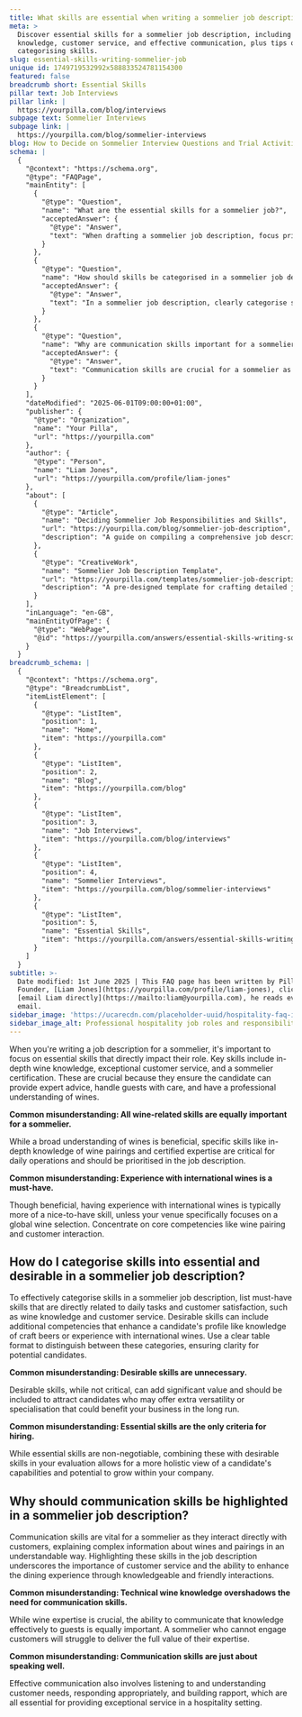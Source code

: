 ```yaml
---
title: What skills are essential when writing a sommelier job description?
meta: >
  Discover essential skills for a sommelier job description, including wine
  knowledge, customer service, and effective communication, plus tips on
  categorising skills.
slug: essential-skills-writing-sommelier-job
unique id: 1749719532992x588833524781154300
featured: false
breadcrumb short: Essential Skills
pillar text: Job Interviews
pillar link: |
  https://yourpilla.com/blog/interviews
subpage text: Sommelier Interviews
subpage link: |
  https://yourpilla.com/blog/sommelier-interviews
blog: How to Decide on Sommelier Interview Questions and Trial Activities
schema: |
  {
    "@context": "https://schema.org",
    "@type": "FAQPage",
    "mainEntity": [
      {
        "@type": "Question",
        "name": "What are the essential skills for a sommelier job?",
        "acceptedAnswer": {
          "@type": "Answer",
          "text": "When drafting a sommelier job description, focus primarily on skills that are vital to the role's daily activities and guest interactions. Essential skills include in-depth knowledge of wines, exceptional customer service, and a recognised sommelier certification. These skills ensure the candidate can offer expert wine advice, provide excellent guest service, and have verified wine expertise."
        }
      },
      {
        "@type": "Question",
        "name": "How should skills be categorised in a sommelier job description?",
        "acceptedAnswer": {
          "@type": "Answer",
          "text": "In a sommelier job description, clearly categorise skills as either essential or desirable. Essential skills such as wine knowledge and customer service are crucial for day-to-day operations and customer satisfaction. Desirable skills might include understanding of craft beers or international wines, which enhance a candidate's profile and can bring additional advantages to your business."
        }
      },
      {
        "@type": "Question",
        "name": "Why are communication skills important for a sommelier?",
        "acceptedAnswer": {
          "@type": "Answer",
          "text": "Communication skills are crucial for a sommelier as they need to effectively convey complex wine information in a relatable manner to guests. These skills ensure excellent customer service by facilitating understanding, building relationships, and enhancing the guest's dining experience. Effective communication involves not only speaking but also listening and responding to guest's needs."
        }
      }
    ],
    "dateModified": "2025-06-01T09:00:00+01:00",
    "publisher": {
      "@type": "Organization",
      "name": "Your Pilla",
      "url": "https://yourpilla.com"
    },
    "author": {
      "@type": "Person",
      "name": "Liam Jones",
      "url": "https://yourpilla.com/profile/liam-jones"
    },
    "about": [
      {
        "@type": "Article",
        "name": "Deciding Sommelier Job Responsibilities and Skills",
        "url": "https://yourpilla.com/blog/sommelier-job-description",
        "description": "A guide on compiling a comprehensive job description for a Sommelier, detailing the essential skills and responsibilities."
      },
      {
        "@type": "CreativeWork",
        "name": "Sommelier Job Description Template",
        "url": "https://yourpilla.com/templates/sommelier-job-description",
        "description": "A pre-designed template for crafting detailed job descriptions for sommelier positions, focusing on key skills and qualifications."
      }
    ],
    "inLanguage": "en-GB",
    "mainEntityOfPage": {
      "@type": "WebPage",
      "@id": "https://yourpilla.com/answers/essential-skills-writing-sommelier-job"
    }
  }
breadcrumb_schema: |
  {
    "@context": "https://schema.org",
    "@type": "BreadcrumbList",
    "itemListElement": [
      {
        "@type": "ListItem",
        "position": 1,
        "name": "Home",
        "item": "https://yourpilla.com"
      },
      {
        "@type": "ListItem",
        "position": 2,
        "name": "Blog",
        "item": "https://yourpilla.com/blog"
      },
      {
        "@type": "ListItem",
        "position": 3,
        "name": "Job Interviews",
        "item": "https://yourpilla.com/blog/interviews"
      },
      {
        "@type": "ListItem",
        "position": 4,
        "name": "Sommelier Interviews",
        "item": "https://yourpilla.com/blog/sommelier-interviews"
      },
      {
        "@type": "ListItem",
        "position": 5,
        "name": "Essential Skills",
        "item": "https://yourpilla.com/answers/essential-skills-writing-sommelier-job"
      }
    ]
  }
subtitle: >-
  Date modified: 1st June 2025 | This FAQ page has been written by Pilla
  Founder, [Liam Jones](https://yourpilla.com/profile/liam-jones), click to
  [email Liam directly](https://mailto:liam@yourpilla.com), he reads every
  email.
sidebar_image: 'https://ucarecdn.com/placeholder-uuid/hospitality-faq-image.jpg'
sidebar_image_alt: Professional hospitality job roles and responsibilities
---
```

When you're writing a job description for a sommelier, it's important to focus on essential skills that directly impact their role. Key skills include in-depth wine knowledge, exceptional customer service, and a sommelier certification. These are crucial because they ensure the candidate can provide expert advice, handle guests with care, and have a professional understanding of wines.

**Common misunderstanding: All wine-related skills are equally important for a sommelier.**

While a broad understanding of wines is beneficial, specific skills like in-depth knowledge of wine pairings and certified expertise are critical for daily operations and should be prioritised in the job description.

**Common misunderstanding: Experience with international wines is a must-have.**

Though beneficial, having experience with international wines is typically more of a nice-to-have skill, unless your venue specifically focuses on a global wine selection. Concentrate on core competencies like wine pairing and customer interaction.

## How do I categorise skills into essential and desirable in a sommelier job description?

To effectively categorise skills in a sommelier job description, list must-have skills that are directly related to daily tasks and customer satisfaction, such as wine knowledge and customer service. Desirable skills can include additional competencies that enhance a candidate's profile like knowledge of craft beers or experience with international wines. Use a clear table format to distinguish between these categories, ensuring clarity for potential candidates.

**Common misunderstanding: Desirable skills are unnecessary.**

Desirable skills, while not critical, can add significant value and should be included to attract candidates who may offer extra versatility or specialisation that could benefit your business in the long run.

**Common misunderstanding: Essential skills are the only criteria for hiring.**

While essential skills are non-negotiable, combining these with desirable skills in your evaluation allows for a more holistic view of a candidate's capabilities and potential to grow within your company.

## Why should communication skills be highlighted in a sommelier job description?

Communication skills are vital for a sommelier as they interact directly with customers, explaining complex information about wines and pairings in an understandable way. Highlighting these skills in the job description underscores the importance of customer service and the ability to enhance the dining experience through knowledgeable and friendly interactions.

**Common misunderstanding: Technical wine knowledge overshadows the need for communication skills.**

While wine expertise is crucial, the ability to communicate that knowledge effectively to guests is equally important. A sommelier who cannot engage customers will struggle to deliver the full value of their expertise.

**Common misunderstanding: Communication skills are just about speaking well.**

Effective communication also involves listening to and understanding customer needs, responding appropriately, and building rapport, which are all essential for providing exceptional service in a hospitality setting.
